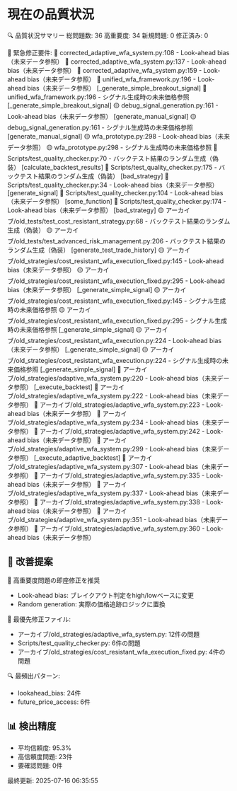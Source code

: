 # 現在の品質状況

🔍 品質状況サマリー
   総問題数: 36
   高重要度: 34
   新規問題: 0
   修正済み: 0

🚨 緊急修正要件:
   🔴 corrected_adaptive_wfa_system.py:108 - Look-ahead bias（未来データ参照）
   🔴 corrected_adaptive_wfa_system.py:137 - Look-ahead bias（未来データ参照）
   🔴 corrected_adaptive_wfa_system.py:159 - Look-ahead bias（未来データ参照）
   🔴 unified_wfa_framework.py:196 - Look-ahead bias（未来データ参照） [_generate_simple_breakout_signal]
   🔴 unified_wfa_framework.py:196 - シグナル生成時の未来価格参照 [_generate_simple_breakout_signal]
   🟡 debug_signal_generation.py:161 - Look-ahead bias（未来データ参照） [generate_manual_signal]
   🟡 debug_signal_generation.py:161 - シグナル生成時の未来価格参照 [generate_manual_signal]
   🟡 wfa_prototype.py:298 - Look-ahead bias（未来データ参照）
   🟡 wfa_prototype.py:298 - シグナル生成時の未来価格参照
   🔴 Scripts/test_quality_checker.py:70 - バックテスト結果のランダム生成（偽装） [calculate_backtest_results]
   🔴 Scripts/test_quality_checker.py:175 - バックテスト結果のランダム生成（偽装） [bad_strategy]
   🔴 Scripts/test_quality_checker.py:34 - Look-ahead bias（未来データ参照） [generate_signal]
   🔴 Scripts/test_quality_checker.py:104 - Look-ahead bias（未来データ参照） [some_function]
   🔴 Scripts/test_quality_checker.py:174 - Look-ahead bias（未来データ参照） [bad_strategy]
   🟡 アーカイブ/old_tests/test_cost_resistant_strategy.py:68 - バックテスト結果のランダム生成（偽装）
   🟡 アーカイブ/old_tests/test_advanced_risk_management.py:206 - バックテスト結果のランダム生成（偽装） [generate_test_trade_history]
   🟡 アーカイブ/old_strategies/cost_resistant_wfa_execution_fixed.py:145 - Look-ahead bias（未来データ参照）
   🟡 アーカイブ/old_strategies/cost_resistant_wfa_execution_fixed.py:295 - Look-ahead bias（未来データ参照） [_generate_simple_signal]
   🟡 アーカイブ/old_strategies/cost_resistant_wfa_execution_fixed.py:145 - シグナル生成時の未来価格参照
   🟡 アーカイブ/old_strategies/cost_resistant_wfa_execution_fixed.py:295 - シグナル生成時の未来価格参照 [_generate_simple_signal]
   🟡 アーカイブ/old_strategies/cost_resistant_wfa_execution.py:224 - Look-ahead bias（未来データ参照） [_generate_simple_signal]
   🟡 アーカイブ/old_strategies/cost_resistant_wfa_execution.py:224 - シグナル生成時の未来価格参照 [_generate_simple_signal]
   🔴 アーカイブ/old_strategies/adaptive_wfa_system.py:220 - Look-ahead bias（未来データ参照） [_execute_backtest]
   🔴 アーカイブ/old_strategies/adaptive_wfa_system.py:222 - Look-ahead bias（未来データ参照）
   🔴 アーカイブ/old_strategies/adaptive_wfa_system.py:223 - Look-ahead bias（未来データ参照）
   🔴 アーカイブ/old_strategies/adaptive_wfa_system.py:234 - Look-ahead bias（未来データ参照）
   🔴 アーカイブ/old_strategies/adaptive_wfa_system.py:242 - Look-ahead bias（未来データ参照）
   🔴 アーカイブ/old_strategies/adaptive_wfa_system.py:299 - Look-ahead bias（未来データ参照） [_execute_adaptive_backtest]
   🔴 アーカイブ/old_strategies/adaptive_wfa_system.py:307 - Look-ahead bias（未来データ参照）
   🔴 アーカイブ/old_strategies/adaptive_wfa_system.py:335 - Look-ahead bias（未来データ参照）
   🔴 アーカイブ/old_strategies/adaptive_wfa_system.py:337 - Look-ahead bias（未来データ参照）
   🔴 アーカイブ/old_strategies/adaptive_wfa_system.py:338 - Look-ahead bias（未来データ参照）
   🔴 アーカイブ/old_strategies/adaptive_wfa_system.py:351 - Look-ahead bias（未来データ参照）
   🔴 アーカイブ/old_strategies/adaptive_wfa_system.py:360 - Look-ahead bias（未来データ参照）

## 🎯 改善提案
🚨 高重要度問題の即座修正を推奨
   - Look-ahead bias: ブレイクアウト判定をhigh/lowベースに変更
   - Random generation: 実際の価格追跡ロジックに置換

📁 最優先修正ファイル:
   - アーカイブ/old_strategies/adaptive_wfa_system.py: 12件の問題
   - Scripts/test_quality_checker.py: 6件の問題
   - アーカイブ/old_strategies/cost_resistant_wfa_execution_fixed.py: 4件の問題

🔍 最頻出パターン:
   - lookahead_bias: 24件
   - future_price_access: 6件

## 📊 検出精度
- 平均信頼度: 95.3%
- 高信頼度問題: 23件
- 要確認問題: 0件

最終更新: 2025-07-16 06:35:55
